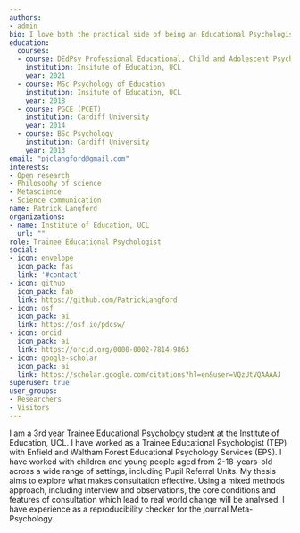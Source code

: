 ```yaml
---
authors:
- admin
bio: I love both the practical side of being an Educational Psychologist and the theory and praxis of research.
education:
  courses:
  - course: DEdPsy Professional Educational, Child and Adolescent Psychology
    institution: Insitute of Education, UCL
    year: 2021
  - course: MSc Psychology of Education
    institution: Insitute of Education, UCL
    year: 2018
  - course: PGCE (PCET)
    institution: Cardiff University
    year: 2014
  - course: BSc Psychology
    institution: Cardiff University
    year: 2013 
email: "pjclangford@gmail.com"
interests:
- Open research
- Philosophy of science
- Metascience
- Science communication
name: Patrick Langford
organizations:
- name: Institute of Education, UCL
  url: ""
role: Trainee Educational Psychologist
social:
- icon: envelope
  icon_pack: fas
  link: '#contact'
- icon: github
  icon_pack: fab
  link: https://github.com/PatrickLangford
- icon: osf
  icon_pack: ai
  link: https://osf.io/pdcsw/
- icon: orcid
  icon_pack: ai
  link: https://orcid.org/0000-0002-7814-9863
- icon: google-scholar
  icon_pack: ai
  link: https://scholar.google.com/citations?hl=en&user=VQzUtVQAAAAJ
superuser: true
user_groups:
- Researchers
- Visitors
---
```


I am a 3rd year Trainee Educational Psychology student at the Institute of Education, UCL. I have worked as a Trainee Educational Psychologist (TEP) with Enfield and Waltham Forest Educational Psychology Services (EPS). I have worked with children and young people aged from 2-18-years-old across a wide range of settings, including Pupil Referral Units. My thesis aims to explore what makes consultation effective. Using a mixed methods approach, including interview and observations, the core conditions and features of consultation which lead to real world change will be analysed. I have experience as a reproducibility checker for the journal Meta-Psychology.
